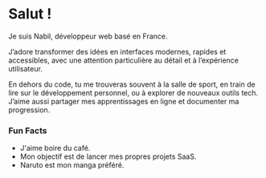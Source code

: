 # Salut !  
Je suis Nabil, développeur web basé en France.  

J’adore transformer des idées en interfaces modernes, rapides et accessibles, avec une attention particulière au détail et à l’expérience utilisateur.  

En dehors du code, tu me trouveras souvent à la salle de sport, en train de lire sur le développement personnel, ou à explorer de nouveaux outils tech. J’aime aussi partager mes apprentissages en ligne et documenter ma progression.  

### Fun Facts  
- J'aime boire du café.  
- Mon objectif est de lancer mes propres projets SaaS.  
- Naruto est mon manga préféré.  
